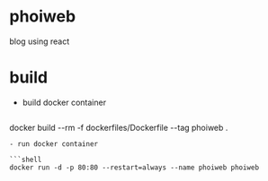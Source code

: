# phoiweb

blog using react

# build
- build docker container
  
  ```shell
docker build --rm -f dockerfiles/Dockerfile --tag phoiweb .
  ```
- run docker container
  
  ```shell
  docker run -d -p 80:80 --restart=always --name phoiweb phoiweb
  ```